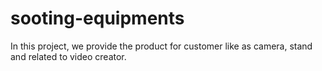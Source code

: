 # sooting-equipments
In this project, we provide the product for customer like as camera, stand and related to video creator.
